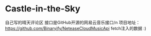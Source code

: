 # Castle-in-the-Sky
自己写的晴天评论区
接口是GitHub开源的网易云音乐接口/n
项目地址：https://github.com/Binaryify/NeteaseCloudMusicApi
fetch注入的数据
:)
